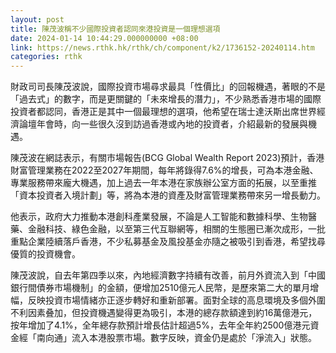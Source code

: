 ```yaml
---
layout: post
title: 陳茂波稱不少國際投資者認同來港投資是一個理想選項
date: 2024-01-14 10:44:29.000000000 +08:00
link: https://news.rthk.hk/rthk/ch/component/k2/1736152-20240114.htm
categories: rthk
---
```


財政司司長陳茂波說，國際投資市場尋求最具「性價比」的回報機遇，著眼的不是「過去式」的數字，而是更關鍵的「未來增長的潛力」，不少熟悉香港市場的國際投資者都認同，香港正是其中一個最理想的選項，他希望在瑞士達沃斯出席世界經濟論壇年會時，向一些很久沒到訪過香港或內地的投資者，介紹最新的發展與機遇。

陳茂波在網誌表示，有關市場報告(BCG Global Wealth Report 2023)預計，香港財富管理業務在2022至2027年期間，每年將錄得7.6%的增長，可為本港金融、專業服務帶來龐大機遇，加上過去一年本港在家族辦公室方面的拓展，以至重推「資本投資者入境計劃」等，將為本港的資產及財富管理業務帶來另一增長動力。

他表示，政府大力推動本港創科產業發展，不論是人工智能和數據科學、生物醫藥、金融科技、綠色金融，以至第三代互聯網等，相關的生態圈已漸次成形，一批重點企業陸續落戶香港，不少私募基金及風投基金亦隨之被吸引到香港，希望找尋優質的投資機會。

陳茂波說，自去年第四季以來，內地經濟數字持續有改善，前月外資流入到「中國銀行間債券市場機制」的金額，便增加2510億元人民幣，是歷來第二大的單月增幅，反映投資市場情緒亦正逐步轉好和重新部署。面對全球的高息環境及多個外圍不利因素叠加，但投資機遇變得更為吸引，本港的總存款額達到約16萬億港元，按年增加了4.1%，全年總存款預計增長估計超過5%，去年全年約2500億港元資金經「南向通」流入本港股票市場。數字反映，資金仍是處於「淨流入」狀態。
